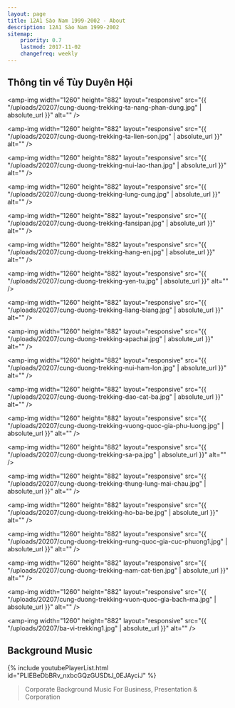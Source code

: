 ```yaml
---
layout: page
title: 12A1 Sào Nam 1999-2002 - About
description: 12A1 Sào Nam 1999-2002
sitemap:
    priority: 0.7
    lastmod: 2017-11-02
    changefreq: weekly
---
```

## Thông tin về  Tùy Duyên Hội

<span class="image fit"><amp-img width="1260" height="882" layout="responsive" src="{{ "/uploads/20207/cung-duong-trekking-ta-nang-phan-dung.jpg" | absolute_url }}" alt="" /></span>

<span class="image fit"><amp-img width="1260" height="882" layout="responsive" src="{{ "/uploads/20207/cung-duong-trekking-ta-lien-son.jpg" | absolute_url }}" alt="" /></span>

<span class="image fit"><amp-img width="1260" height="882" layout="responsive" src="{{ "/uploads/20207/cung-duong-trekking-nui-lao-than.jpg" | absolute_url }}" alt="" /></span>

<span class="image fit"><amp-img width="1260" height="882" layout="responsive" src="{{ "/uploads/20207/cung-duong-trekking-lung-cung.jpg" | absolute_url }}" alt="" /></span>

<span class="image fit"><amp-img width="1260" height="882" layout="responsive" src="{{ "/uploads/20207/cung-duong-trekking-fansipan.jpg" | absolute_url }}" alt="" /></span>

<span class="image fit"><amp-img width="1260" height="882" layout="responsive" src="{{ "/uploads/20207/cung-duong-trekking-hang-en.jpg" | absolute_url }}" alt="" /></span>

<span class="image fit"><amp-img width="1260" height="882" layout="responsive" src="{{ "/uploads/20207/cung-duong-trekking-yen-tu.jpg" | absolute_url }}" alt="" /></span>

<span class="image fit"><amp-img width="1260" height="882" layout="responsive" src="{{ "/uploads/20207/cung-duong-trekking-liang-biang.jpg" | absolute_url }}" alt="" /></span>

<span class="image fit"><amp-img width="1260" height="882" layout="responsive" src="{{ "/uploads/20207/cung-duong-trekking-apachai.jpg" | absolute_url }}" alt="" /></span>

<span class="image fit"><amp-img width="1260" height="882" layout="responsive" src="{{ "/uploads/20207/cung-duong-trekking-nui-ham-lon.jpg" | absolute_url }}" alt="" /></span>

<span class="image fit"><amp-img width="1260" height="882" layout="responsive" src="{{ "/uploads/20207/cung-duong-trekking-dao-cat-ba.jpg" | absolute_url }}" alt="" /></span>

<span class="image fit"><amp-img width="1260" height="882" layout="responsive" src="{{ "/uploads/20207/cung-duong-trekking-vuong-quoc-gia-phu-luong.jpg" | absolute_url }}" alt="" /></span>

<span class="image fit"><amp-img width="1260" height="882" layout="responsive" src="{{ "/uploads/20207/cung-duong-trekking-sa-pa.jpg" | absolute_url }}" alt="" /></span>

<span class="image fit"><amp-img width="1260" height="882" layout="responsive" src="{{ "/uploads/20207/cung-duong-trekking-thung-lung-mai-chau.jpg" | absolute_url }}" alt="" /></span>

<span class="image fit"><amp-img width="1260" height="882" layout="responsive" src="{{ "/uploads/20207/cung-duong-trekking-ho-ba-be.jpg" | absolute_url }}" alt="" /></span>

<span class="image fit"><amp-img width="1260" height="882" layout="responsive" src="{{ "/uploads/20207/cung-duong-trekking-rung-quoc-gia-cuc-phuong1.jpg" | absolute_url }}" alt="" /></span>

<span class="image fit"><amp-img width="1260" height="882" layout="responsive" src="{{ "/uploads/20207/cung-duong-trekking-nam-cat-tien.jpg" | absolute_url }}" alt="" /></span>

<span class="image fit"><amp-img width="1260" height="882" layout="responsive" src="{{ "/uploads/20207/cung-duong-trekking-vuon-quoc-gia-bach-ma.jpg" | absolute_url }}" alt="" /></span>

<span class="image fit"><amp-img width="1260" height="882" layout="responsive" src="{{ "/uploads/20207/ba-vi-trekking1.jpg" | absolute_url }}" alt="" /></span>

## Background Music
<div>
    {% include youtubePlayerList.html id="PLIEBeDbBRv_nxbcGQzGUSDtJ_0EJAyciJ" %}
</div>
<blockquote>Corporate Background Music For Business, Presentation & Corporation</blockquote>
